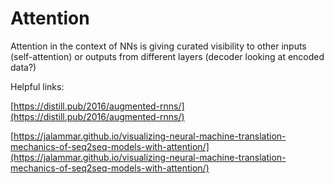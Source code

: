 # Attention

Attention in the context of NNs is giving curated visibility to other inputs (self-attention) or outputs from different layers (decoder looking at encoded data?)

Helpful links:

[https://distill.pub/2016/augmented-rnns/](https://distill.pub/2016/augmented-rnns/)

[https://jalammar.github.io/visualizing-neural-machine-translation-mechanics-of-seq2seq-models-with-attention/](https://jalammar.github.io/visualizing-neural-machine-translation-mechanics-of-seq2seq-models-with-attention/)